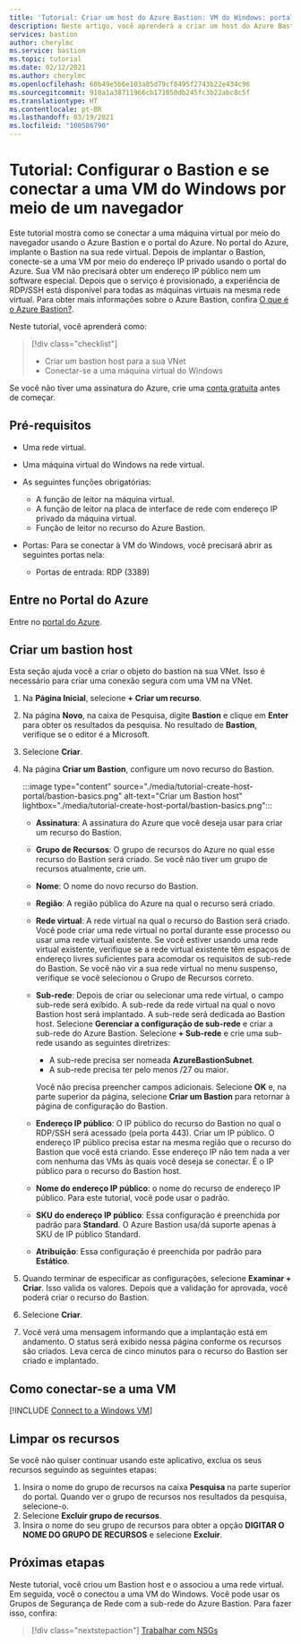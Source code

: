 ```yaml
---
title: 'Tutorial: Criar um host do Azure Bastion: VM do Windows: portal'
description: Neste artigo, você aprenderá a criar um host do Azure Bastion e a se conectar a uma VM do Windows.
services: bastion
author: cherylmc
ms.service: bastion
ms.topic: tutorial
ms.date: 02/12/2021
ms.author: cherylmc
ms.openlocfilehash: 60b49e5b6e103a85d79cf8495f2743b22e434c96
ms.sourcegitcommit: 910a1a38711966cb171050db245fc3b22abc8c5f
ms.translationtype: HT
ms.contentlocale: pt-BR
ms.lasthandoff: 03/19/2021
ms.locfileid: "100586790"
---
```

# <a name="tutorial-configure-bastion-and-connect-to-a-windows-vm-through-a-browser"></a>Tutorial: Configurar o Bastion e se conectar a uma VM do Windows por meio de um navegador

Este tutorial mostra como se conectar a uma máquina virtual por meio do navegador usando o Azure Bastion e o portal do Azure. No portal do Azure, implante o Bastion na sua rede virtual. Depois de implantar o Bastion, conecte-se a uma VM por meio do endereço IP privado usando o portal do Azure. Sua VM não precisará obter um endereço IP público nem um software especial. Depois que o serviço é provisionado, a experiência de RDP/SSH está disponível para todas as máquinas virtuais na mesma rede virtual. Para obter mais informações sobre o Azure Bastion, confira [O que é o Azure Bastion?](bastion-overview.md).

Neste tutorial, você aprenderá como:

> [!div class="checklist"]
> * Criar um bastion host para a sua VNet
> * Conectar-se a uma máquina virtual do Windows

Se você não tiver uma assinatura do Azure, crie uma [conta gratuita](https://azure.microsoft.com/free/?WT.mc_id=A261C142F) antes de começar.

## <a name="prerequisites"></a>Pré-requisitos

* Uma rede virtual.
* Uma máquina virtual do Windows na rede virtual.
* As seguintes funções obrigatórias:
  * A função de leitor na máquina virtual.
  * A função de leitor na placa de interface de rede com endereço IP privado da máquina virtual.
  * Função de leitor no recurso do Azure Bastion.

* Portas: Para se conectar à VM do Windows, você precisará abrir as seguintes portas nela:
  * Portas de entrada: RDP (3389)

## <a name="sign-in-to-the-azure-portal"></a>Entre no Portal do Azure

Entre no [portal do Azure](https://portal.azure.com).

## <a name="create-a-bastion-host"></a><a name="createhost"></a>Criar um bastion host

Esta seção ajuda você a criar o objeto do bastion na sua VNet. Isso é necessário para criar uma conexão segura com uma VM na VNet.

1. Na **Página Inicial**, selecione **+ Criar um recurso**.
1. Na página **Novo**, na caixa de Pesquisa, digite **Bastion** e clique em **Enter** para obter os resultados da pesquisa. No resultado de **Bastion**, verifique se o editor é a Microsoft.
1. Selecione **Criar**.
1. Na página **Criar um Bastion**, configure um novo recurso do Bastion.

   :::image type="content" source="./media/tutorial-create-host-portal/bastion-basics.png" alt-text="Criar um Bastion host" lightbox="./media/tutorial-create-host-portal/bastion-basics.png":::

    * **Assinatura**: A assinatura do Azure que você deseja usar para criar um recurso do Bastion.
    * **Grupo de Recursos**: O grupo de recursos do Azure no qual esse recurso do Bastion será criado. Se você não tiver um grupo de recursos atualmente, crie um.
    * **Nome**: O nome do novo recurso do Bastion.
    * **Região**: A região pública do Azure na qual o recurso será criado.
    * **Rede virtual**: A rede virtual na qual o recurso do Bastion será criado. Você pode criar uma rede virtual no portal durante esse processo ou usar uma rede virtual existente. Se você estiver usando uma rede virtual existente, verifique se a rede virtual existente têm espaços de endereço livres suficientes para acomodar os requisitos de sub-rede do Bastion. Se você não vir a sua rede virtual no menu suspenso, verifique se você selecionou o Grupo de Recursos correto.
    * **Sub-rede**: Depois de criar ou selecionar uma rede virtual, o campo sub-rede será exibido. A sub-rede da rede virtual na qual o novo Bastion host será implantado. A sub-rede será dedicada ao Bastion host. Selecione **Gerenciar a configuração de sub-rede** e criar a sub-rede do Azure Bastion. Selecione **+ Sub-rede** e crie uma sub-rede usando as seguintes diretrizes:

         * A sub-rede precisa ser nomeada **AzureBastionSubnet**.
         * A sub-rede precisa ter pelo menos /27 ou maior.

      Você não precisa preencher campos adicionais. Selecione **OK** e, na parte superior da página, selecione **Criar um Bastion** para retornar à página de configuração do Bastion.
    * **Endereço IP público**: O IP público do recurso do Bastion no qual o RDP/SSH será acessado (pela porta 443). Criar um IP público. O endereço IP público precisa estar na mesma região que o recurso do Bastion que você está criando. Esse endereço IP não tem nada a ver com nenhuma das VMs às quais você deseja se conectar. É o IP público para o recurso do Bastion host.
    * **Nome do endereço IP público**: o nome do recurso de endereço IP público. Para este tutorial, você pode usar o padrão.
    * **SKU do endereço IP público**: Essa configuração é preenchida por padrão para **Standard**. O Azure Bastion usa/dá suporte apenas à SKU de IP público Standard.
    * **Atribuição**: Essa configuração é preenchida por padrão para **Estático**.

1. Quando terminar de especificar as configurações, selecione **Examinar + Criar**. Isso valida os valores. Depois que a validação for aprovada, você poderá criar o recurso do Bastion.
1. Selecione **Criar**.
1. Você verá uma mensagem informando que a implantação está em andamento. O status será exibido nessa página conforme os recursos são criados. Leva cerca de cinco minutos para o recurso do Bastion ser criado e implantado.

## <a name="connect-to-a-vm"></a>Como conectar-se a uma VM

[!INCLUDE [Connect to a Windows VM](../../includes/bastion-vm-rdp.md)]

## <a name="clean-up-resources"></a>Limpar os recursos

Se você não quiser continuar usando este aplicativo, exclua os seus recursos seguindo as seguintes etapas:

1. Insira o nome do grupo de recursos na caixa **Pesquisa** na parte superior do portal. Quando ver o grupo de recursos nos resultados da pesquisa, selecione-o.
1. Selecione **Excluir grupo de recursos**.
1. Insira o nome do seu grupo de recursos para obter a opção **DIGITAR O NOME DO GRUPO DE RECURSOS** e selecione **Excluir**.

## <a name="next-steps"></a>Próximas etapas

Neste tutorial, você criou um Bastion host e o associou a uma rede virtual. Em seguida, você o conectou a uma VM do Windows. Você pode usar os Grupos de Segurança de Rede com a sub-rede do Azure Bastion. Para fazer isso, confira:

> [!div class="nextstepaction"]
> [Trabalhar com NSGs](bastion-nsg.md)
